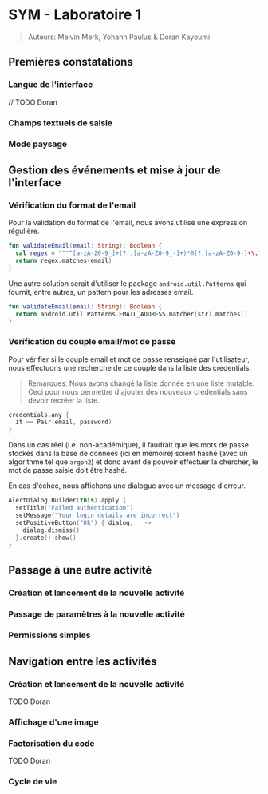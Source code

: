 # SYM - Laboratoire 1

> Auteurs: Melvin Merk, Yohann Paulus & Doran Kayoumi

## Premières constatations

### Langue de l'interface

// TODO Doran

### Champs textuels de saisie

### Mode paysage



## Gestion des événements et mise à jour de l'interface

### Vérification du format de l'email

Pour la validation du format de l'email, nous avons utilisé une expression régulière.

```kotlin
fun validateEmail(email: String): Boolean {
  val regex = """^[a-zA-Z0-9_]+(?:.[a-zA-Z0-9_-]+)*@(?:[a-zA-Z0-9-]+\.)+[a-zA-Z]{2,7}$""".toRegex()
  return regex.matches(email)
}
```

Une autre solution serait d'utiliser le package `android.util.Patterns` qui fournit, entre autres, un pattern pour les adresses email.

```kotlin
fun validateEmail(email: String): Boolean {
  return android.util.Patterns.EMAIL_ADDRESS.matcher(str).matches()
}
```

### Verification du couple email/mot de passe

Pour vérifier si le couple email et mot de passe renseigné par l'utilisateur, nous effectuons une recherche de ce couple dans la liste des credentials.

> Remarques: Nous avons changé la liste donnée en une liste mutable. Ceci pour nous permettre d'ajouter des nouveaux credentials sans devoir recréer la liste.

```kotlin
credentials.any {
  it == Pair(email, password)
}
```

Dans un cas réel (i.e. non-académique), il faudrait que les mots de passe stockés dans la base de données (ici en mémoire) soient hashé  (avec un algorithme tel que `argon2`) et donc avant de pouvoir effectuer la chercher, le mot de passe saisie doit être hashé.



En cas d'échec, nous affichons une dialogue avec un message d'erreur.

```kotlin
AlertDialog.Builder(this).apply {
  setTitle("Failed authentication")
  setMessage("Your login details are incorrect")
  setPositiveButton("Ok") { dialog, _ ->
    dialog.dismiss()
  }.create().show()
}
```

## Passage à une autre activité

### Création et lancement de la nouvelle activité

### Passage de paramètres à la nouvelle activité

### Permissions simples



## Navigation entre les activités

### Création et lancement de la nouvelle activité

TODO Doran

### Affichage d'une image

### Factorisation du code

TODO Doran

### Cycle de vie
